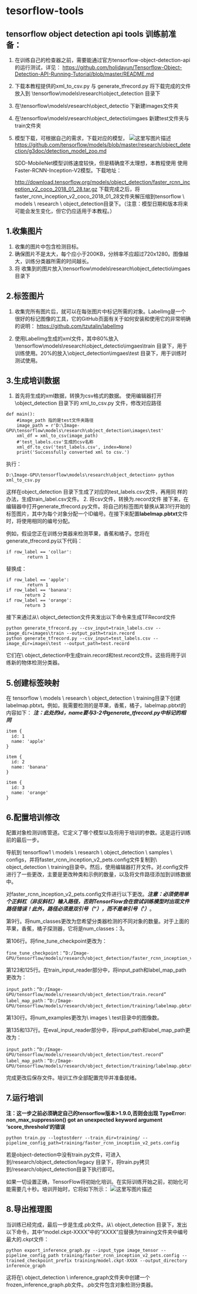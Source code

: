 # tesorflow-tools
tensorflow object detection api tools
训练前准备：
-----
1. 在训练自己的检查器之前，需要能通过官方tensorflow-object-detection-api的运行测试，详见：
https://github.com/holidayun/Tensorflow-Object-Detection-API-Running-Tutorial/blob/master/README.md
2. 下载本教程提供的xml_to_csv.py 与 generate_tfrecord.py
将下载完成的文件放入到 
\tensorflow\models\research\object_detection 目录下
3. 在\tensorflow\models\research\object_detectio 下新建images文件夹
4. 在\tensorflow\models\research\object_detectio\imgaes  新建test文件夹与train文件夹
5. 模型下载，可根据自己的需求，下载对应的模型，
![这里写图片描述](https://github.com/holidayun/Tesorflow-Object-Detection-API-Training-Windows-Tutorial/raw/master/screenshots/model.png)
https://github.com/tensorflow/models/blob/master/research/object_detection/g3doc/detection_model_zoo.md

    SDD-MobileNet模型训练速度较快，但是精确度不太理想，本教程使用
    使用Faster-RCNN-Inception-V2模型。下载地址：
    
    http://download.tensorflow.org/models/object_detection/faster_rcnn_inception_v2_coco_2018_01_28.tar.gz
 下载完成之后，将faster_rcnn_inception_v2_coco_2018_01_28文件夹解压缩到tensorflow \ models \ research \ object_detection目录下。（注意：模型日期和版本将来可能会发生变化，但它仍应适用于本教程。）


1.收集图片
------
1. 收集的图片中包含检测目标。
2. 确保图片不是太大，每个应小于200KB，分辨率不应超过720x1280。图像越大，训练分类器所需的时间越长。
3. 将 收集到的图片放入\tensorflow\models\research\object_detectio\imgaes 目录下

2.标签图片
------
1. 收集完所有图片后，就可以在每张图片中标记所需的对象。LabelImg是一个很好的标记图像的工具，它的GitHub页面有关于如何安装和使用它的非常明确的说明：
https://github.com/tzutalin/labelImg

2. 使用LabelImg生成的xml文件，其中80%放入
\tensorflow\models\research\object_detectio\imgaes\train  目录下，用于训练使用。20%的放入\object_detection\imgaes\test  目录下，用于训练时测试使用。

3.生成培训数据
--------
1. 首先将生成的xml数据，转换为csv格式的数据。
使用编辑器打开 \object_detection 目录下的 xml_to_csv.py 文件，修改对应路径

```
def main():
	#image_path 指的是test文件夹路径
    image_path = r'D:\Image-GPU\tensorflow\models\research\object_detection\images\test'
    xml_df = xml_to_csv(image_path)
    #'test_labels.csv'生成的csv名称
    xml_df.to_csv('test_labels.csv', index=None)
    print('Successfully converted xml to csv.')
```

 执行：

```
D:\Image-GPU\tensorflow\models\research\object_detection> python xml_to_csv.py
```

  这样在object_detection 目录下生成了对应的test_labels.csv文件，再用同  样的办法，生成train_label.csv文件。
2. 将csv文件，转换为.record文件
接下来，在编辑器中打开generate_tfrecord.py文件。将自己的标签图片替换从第31行开始的标签图片，其中为每个对象分配一个ID编号。在接下来配置**labelmap.pbtxt**文件时，将使用相同的编号分配。

例如，假设您正在训练分类器来检测苹果，香蕉和橘子。您将在generate_tfrecord.py以下代码：

```
if row_label == 'collar':
        return 1
```
替换成：

```
if row_label == 'apple':
        return 1
if row_label == 'banana':
       return 2
if row_label == 'orange':
       return 3
```
接下来通过从\ object_detection文件夹发出以下命令来生成TFRecord文件

```
python generate_tfrecord.py --csv_input=train_labels.csv --image_dir=images\train --output_path=train.record
python generate_tfrecord.py --csv_input=test_labels.csv --image_dir=images\test --output_path=test.record
```
它们在\ object_detection中生成train.record和test.record文件。这些将用于训练新的物体检测分类器。

5.创建标签映射
-------------
在  tensorflow  \ models \ research \ object_detection \ training目录下创建labelmap.pbtxt。例如，我需要检测的是苹果，香蕉，橘子，labelmap.pbtxt的内容如下：
***注：此处的id，name要与3-2中generate_tfrecord.py中标记的相同***

```
item {
  id: 1
  name: 'apple'
}

item {
  id: 2
  name: 'banana'
}

item {
  id: 3
  name: 'orange'
}
```

6.配置培训修改
--------
 配置对象检测训练管道。它定义了哪个模型以及将用于培训的参数。这是运行训练前的最后一步。

导航到 tensorflow1 \ models \ research \ object_detection \ samples \ configs，并将faster_rcnn_inception_v2_pets.config文件复制到\ object_detection \ training目录中。然后，使用编辑器打开文件。对.config文件进行了一些更改，主要是更改种类和示例的数量，以及将文件路径添加到训练数据中。

对faster_rcnn_inception_v2_pets.config文件进行以下更改。***注意：必须使用单个正斜杠（非反斜杠）输入路径，否则TensorFlow会在尝试训练模型时出现文件路径错误！此外，路径必须是双引号（“），而不是单引号（'）***。

第9行。将num_classes更改为您希望分类器检测的不同对象的数量。对于上面的苹果，香蕉，橘子探测器，它将是num_classes：3。

第106行。将fine_tune_checkpoint更改为：

```
fine_tune_checkpoint：“D:/Image-GPU/tensorflow/models/research/object_detection/faster_rcnn_inception_v2_coco_2018_01_28/model.ckpt”
```

第123和125行。在train_input_reader部分中，将input_path和label_map_path更改为：

```
input_path：“D:/Image-GPU/tensorflow/models/research/object_detection/train.record”
label_map_path：“D:/Image-GPU/tensorflow/models/research/object_detection/training/labelmap.pbtxt”
```

第130行。将num_examples更改为\ images \ test目录中的图像数。

第135和137行。在eval_input_reader部分中，将input_path和label_map_path更改为：

```
input_path：“D:/Image-GPU/tensorflow/models/research/object_detection/test.record”
label_map_path：“D:/Image-GPU/tensorflow/models/research/object_detection/training/labelmap.pbtxt”
```

完成更改后保存文件。培训工作全部配置完毕并准备就绪。

7.运行培训
------
**注：这一步之前必须确定自己的tensorflow版本>1.9.0,否则会出现 
TypeError: non_max_suppression() got an unexpected keyword 
argument ‘score_threshold’的错误**

```
python train.py --logtostderr --train_dir=training/ --pipeline_config_path=training/faster_rcnn_inception_v2_pets.config
```

若是object-detection中没有train.py文件，可进入
到/research/object_detection/legacy 目录下，将train.py拷贝
到/research/object_detection目录下执行即可。

如果一切设置正确，TensorFlow将初始化培训。在实际训练开始之前，初始化可能需要几十秒。培训开始时，它将如下所示：
![这里写图片描述](https://github.com/holidayun/tesorflow-tools/raw/master/screenshots/training.png)

8.导出推理图
------

当训练已经完成，最后一步是生成.pb文件。从\ object_detection  目录下，发出以下命令，其中“model.ckpt-XXXX”中的“XXXX”应替换为training文件夹中编号最大的.ckpt文件：

```
python export_inference_graph.py --input_type image_tensor --pipeline_config_path training/faster_rcnn_inception_v2_pets.config --trained_checkpoint_prefix training/model.ckpt-XXXX --output_directory inference_graph
```

这将在\ object_detection \ inference_graph文件夹中创建一个
frozen_inference_graph.pb文件。.pb文件包含对象检测分类器。
